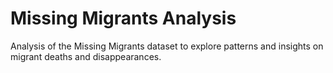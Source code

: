 # Missing Migrants Analysis
Analysis of the Missing Migrants dataset to explore patterns and insights on migrant deaths and disappearances.
